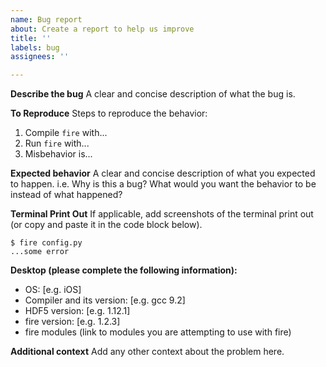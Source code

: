 ```yaml
---
name: Bug report
about: Create a report to help us improve
title: ''
labels: bug
assignees: ''

---
```


**Describe the bug**
A clear and concise description of what the bug is.

**To Reproduce**
Steps to reproduce the behavior:
1. Compile `fire` with...
2. Run `fire` with...
3. Misbehavior is...

**Expected behavior**
A clear and concise description of what you expected to happen. i.e. Why is this a bug? What would you want the behavior to be instead of what happened?

**Terminal Print Out**
If applicable, add screenshots of the terminal print out (or copy and paste it in the code block below).
```
$ fire config.py
...some error
```

**Desktop (please complete the following information):**
 - OS: [e.g. iOS]
 - Compiler and its version: [e.g. gcc 9.2]
 - HDF5 version: [e.g. 1.12.1]
 - fire version: [e.g. 1.2.3]
 - fire modules (link to modules you are attempting to use with fire)

**Additional context**
Add any other context about the problem here.
